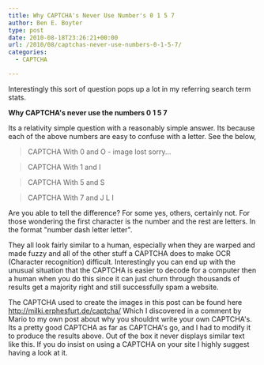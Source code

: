 ```yaml
---
title: Why CAPTCHA's Never Use Number's 0 1 5 7
author: Ben E. Boyter
type: post
date: 2010-08-18T23:26:21+00:00
url: /2010/08/captchas-never-use-numbers-0-1-5-7/
categories:
  - CAPTCHA

---
```

Interestingly this sort of question pops up a lot in my referring search term stats.

**Why CAPTCHA's never use the numbers 0 1 5 7**

Its a relativity simple question with a reasonably simple answer. Its because each of the above numbers are easy to confuse with a letter. See the below,

> CAPTCHA With 0 and O - image lost sorry...

> CAPTCHA With 1 and I

> CAPTCHA With 5 and S

> CAPTCHA With 7 and J L I

Are you able to tell the difference? For some yes, others, certainly not. For those wondering the first character is the number and the rest are letters. In the format "number dash letter letter".

They all look fairly similar to a human, especially when they are warped and made fuzzy and all of the other stuff a CAPTCHA does to make OCR (Character recognition) difficult. Interestingly you can end up with the unusual situation that the CAPTCHA is easier to decode for a computer then a human when you do this since it can just churn through thousands of results get a majority right and still successfully spam a website.

The CAPTCHA used to create the images in this post can be found here <http://milki.erphesfurt.de/captcha/> Which I discovered in a comment by Mario to my own post about why you shouldnt write your own CAPTCHA's. Its a pretty good CAPTCHA as far as CAPTCHA's go, and I had to modify it to produce the results above. Out of the box it never displays similar text like this. If you do insist on using a CAPTCHA on your site I highly suggest having a look at it.
